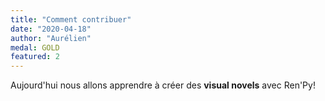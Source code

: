 ```yaml
---
title: "Comment contribuer"
date: "2020-04-18"
author: "Aurélien"
medal: GOLD
featured: 2
---
```


Aujourd'hui nous allons apprendre à créer des **visual novels** avec Ren'Py!
